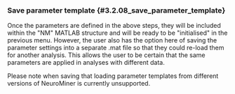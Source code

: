 ### Save parameter template {#3.2.08_save_parameter_template}

Once the parameters are defined in the above steps, they will be
included within the \"NM\" MATLAB structure and will be ready to be
\"initialised\" in the previous menu. However, the user also has the
option here of saving the parameter settings into a separate .mat file
so that they could re-load them for another analysis. This allows the
user to be certain that the same parameters are applied in analyses with
different data.

Please note when saving that loading parameter templates from different
versions of NeuroMiner is currently unsupported.
